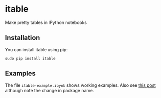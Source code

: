 itable
======

Make pretty tables in IPython notebooks

## Installation
You can install itable using pip:
```
sudo pip install itable
```

## Examples
The file ```itable-example.ipynb``` shows working examples. Also see [this post](http://melissagymrek.com/python/2014/01/12/ipython-tables.html) although note the change in package name.


